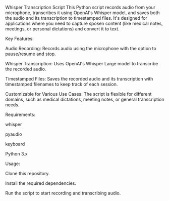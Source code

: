 Whisper Transcription Script
This Python script records audio from your microphone, transcribes it using OpenAI's Whisper model, and saves both the audio and its transcription to timestamped files. It's designed for applications where you need to capture spoken content (like medical notes, meetings, or personal dictations) and convert it to text.

Key Features:

Audio Recording: Records audio using the microphone with the option to pause/resume and stop.

Whisper Transcription: Uses OpenAI's Whisper Large model to transcribe the recorded audio.

Timestamped Files: Saves the recorded audio and its transcription with timestamped filenames to keep track of each session.

Customizable for Various Use Cases: The script is flexible for different domains, such as medical dictations, meeting notes, or general transcription needs.

Requirements:

whisper

pyaudio

keyboard

Python 3.x

Usage:

Clone this repository.

Install the required dependencies.

Run the script to start recording and transcribing audio.

